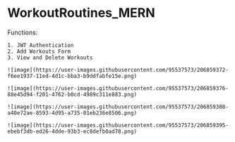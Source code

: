 # WorkoutRoutines_MERN

Functions:
  
    1. JWT Authentication
    2. Add Workouts Form
    3. View and Delete Workouts
    
    ![image](https://user-images.githubusercontent.com/95537573/206859372-f6ee1937-11ed-4d1c-bba3-b9ddfabfe15e.png)

    ![image](https://user-images.githubusercontent.com/95537573/206859376-88e45d94-f201-4762-b0cd-4989c311e883.png)

    ![image](https://user-images.githubusercontent.com/95537573/206859388-a40e72ae-8593-4d95-a735-01eb236e8506.png)

    ![image](https://user-images.githubusercontent.com/95537573/206859395-ebebf3db-ed26-4dde-93b3-ec8defb0ad78.png)
